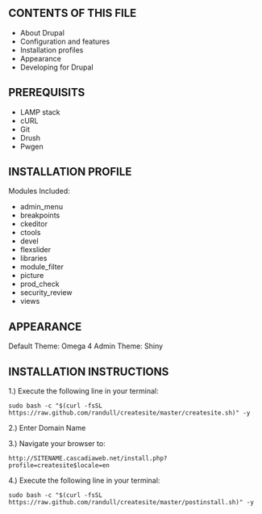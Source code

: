 CONTENTS OF THIS FILE
---------------------

 * About Drupal
 * Configuration and features
 * Installation profiles
 * Appearance
 * Developing for Drupal

PREREQUISITS
--------------------------
 * LAMP stack
 * cURL
 * Git
 * Drush
 * Pwgen

INSTALLATION PROFILE
---------------------

Modules Included:
 * admin_menu
 * breakpoints
 * ckeditor
 * ctools
 * devel
 * flexslider
 * libraries
 * module_filter
 * picture
 * prod_check
 * security_review
 * views


APPEARANCE
----------

Default Theme: Omega 4
Admin Theme: Shiny

INSTALLATION INSTRUCTIONS
---------------------

1.) Execute the following line in your terminal:

    sudo bash -c "$(curl -fsSL https://raw.github.com/randull/createsite/master/createsite.sh)" -y

2.) Enter Domain Name

3.) Navigate your browser to:

    http://SITENAME.cascadiaweb.net/install.php?profile=createsite$locale=en

4.) Execute the following line in your terminal:

    sudo bash -c "$(curl -fsSL https://raw.github.com/randull/createsite/master/postinstall.sh)" -y
